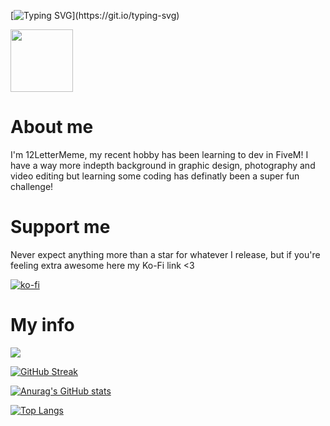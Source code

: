 [![Typing SVG](https://readme-typing-svg.herokuapp.com?color=6519DD&lines=Thanks+for+stopping+by;Graphic+design+background;Learning+all+this+coding+;continue+being+awesome;Have+an+Uh-Mazing+day!!)](https://git.io/typing-svg)

<a href="(https://www.youtube.com/channel/UCFFGU7M51WGZwuwDQo1cTVw)" target="blank"><img align="center" src="https://cdn.discordapp.com/attachments/978030121896271872/978030384732319744/youtube.png" height="100" /></a>

# About me
I'm 12LetterMeme, my recent hobby has been learning to dev in FiveM! I have a way more indepth background in graphic design, photography and video editing but learning some coding has definatly been a super fun challenge!

# Support me
Never expect anything more than a star for whatever I release, but if you're feeling extra awesome here my Ko-Fi link <3

[![ko-fi](https://ko-fi.com/img/githubbutton_sm.svg)](https://ko-fi.com/W7W17MX9X)

# My info
![](https://komarev.com/ghpvc/?username=12LetterMeme)

[![GitHub Streak](https://github-readme-streak-stats.herokuapp.com?user=12LetterMeme&theme=dark&date_format=M%20j%5B%2C%20Y%5D&ring=6519DD&fire=6519DD&currStreakLabel=6519DD)](https://git.io/streak-stats)

[![Anurag's GitHub stats](https://github-readme-stats.vercel.app/api?username=12LetterMeme&theme=dark)](https://github.com/anuraghazra/github-readme-stats)

[![Top Langs](https://github-readme-stats.vercel.app/api/top-langs/?username=12LetterMeme&langs_count=4&theme=dark)](https://github.com/anuraghazra/github-readme-stats)
